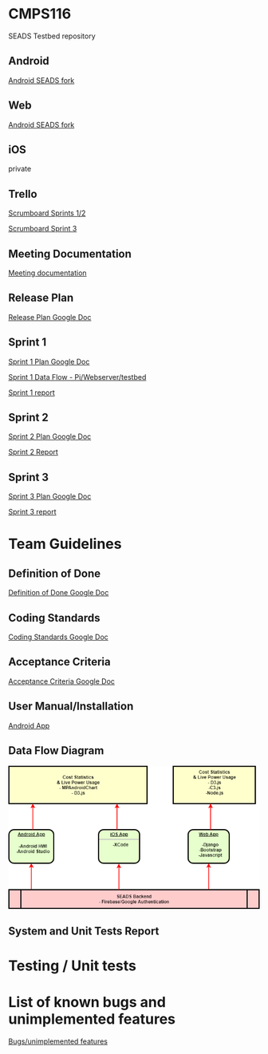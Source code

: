 # CMPS116
SEADS Testbed repository

## Android 
<a href="https://github.com/TheRickyRoss2/android">Android SEADS fork</a>

## Web
<a href="https://github.com/seadsystem/website/tree/dockerizing">Android SEADS fork</a>

## iOS
private

## Trello
<a href="https://trello.com/b/dlKofOTx/sprint-1">Scrumboard Sprints 1/2</a>

<a href="https://trello.com/b/azZN45bQ/sprint-3">Scrumboard Sprint 3</a>

## Meeting Documentation
<a href="https://docs.google.com/document/d/1xFoJP5aYgJbSmsnqkvVc-TD5XiOnRXTj2iyfNhLen_Q/edit">Meeting documentation</a>


## Release Plan 
<a href="https://docs.google.com/document/d/1i6w9Rxgt3SaiHsiv9MfvBuWrMyW5-jPiopw-Jr8SB2s">Release Plan Google Doc</a>

## Sprint 1
<a href="https://docs.google.com/document/d/1dd2YjCrh8fnxlv7PeYxtmAkKlXbC8djATBT00NieAUQ/edit?usp=sharing">Sprint 1 Plan Google Doc</a>

<a href="https://github.com/WizardRubic/CMPS116/blob/master/diagrams/sprint1Dataflow.png?raw=true">Sprint 1 Data Flow - Pi/Webserver/testbed</a>

<a href="https://docs.google.com/document/d/1Orj-bKRR6n3pdMPFAVNWkUdkS9ZXDWT-zdOhgMtA2PQ/edit">Sprint 1 report</a>

## Sprint 2
<a href="https://docs.google.com/document/d/1bC4deX-vMDyrfN-xRzJbi9RA9I77FpXo7e-P432DDYA/edit?usp=sharing">Sprint 2 Plan Google Doc</a>

<a href="https://docs.google.com/document/d/16QPN8Y0d0EvIXX64yrw5gmVCgiWOr6GBnB1Fs2yVP4o/edit?usp=sharing">Sprint 2 Report</a> 

## Sprint 3
<a href="https://docs.google.com/document/d/1bfDgOQ52c7Q1DYZ4o9TqLERBlW6XFF_MNxtlNu976c0/edit?usp=sharing">Sprint 3 Plan Google Doc</a>

<a href="https://docs.google.com/document/d/12gPj8fdSoWd8LPVaVTM3SErYhfwK4lTI8avYqY5lTAY/edit#">Sprint 3 report</a>


# Team Guidelines
## Definition of Done
<a href="https://docs.google.com/document/d/1jjk7UrgFtvu_QfqNh2bff67ByY0uxWEsZu1ShbBPdks/edit?usp=sharing">Definition of Done Google Doc</a>

## Coding Standards
<a href="https://docs.google.com/document/d/1nFcX7DiRpC3piQBzHOhRbXVsPYoFuQUSPkFXmDnqPpY/edit?usp=sharing">Coding Standards Google Doc</a>

## Acceptance Criteria
<a href="https://docs.google.com/document/d/1_iUYma2S4rGHl3NwTRNmkoS5xQMPb0x0iC3Z9_hEXdU/edit?usp=sharing">Acceptance Criteria Google Doc</a>


## User Manual/Installation
<a href="https://play.google.com/store/apps/details?id=com.seads.seadsv2&hl=en">Android App</a>

## Data Flow Diagram
![alt text](https://github.com/WizardRubic/CMPS116/blob/master/diagrams/sead2.png "SEADS Diagram")

## System and Unit Tests Report

# Testing / Unit tests

# List of known bugs and unimplemented features
<a href="https://docs.google.com/document/d/1bzuasC_Rcvj6XEjXITprMkZjTmUDB21LuUYfesLaXJQ/">Bugs/unimplemented features</a>
